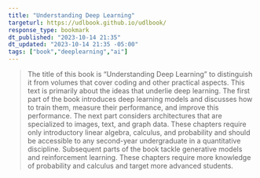 ```yaml
---
title: "Understanding Deep Learning"
targeturl: https://udlbook.github.io/udlbook/
response_type: bookmark
dt_published: "2023-10-14 21:35"
dt_updated: "2023-10-14 21:35 -05:00"
tags: ["book","deeplearning","ai"]
---
```


> The title of this book is “Understanding Deep Learning” to distinguish it from volumes that cover coding and other practical aspects. This text is primarily about the ideas that underlie deep learning. The first part of the book introduces deep learning models and discusses how to train them, measure their performance, and improve this performance. The next part considers architectures that are specialized to images, text, and graph data. These chapters require only introductory linear algebra, calculus, and probability and should be accessible to any second-year undergraduate in a quantitative discipline. Subsequent parts of the book tackle generative models and reinforcement learning. These chapters require more knowledge of probability and calculus and target more advanced students.